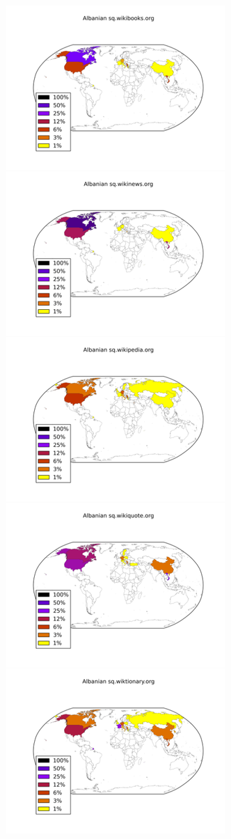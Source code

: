 ![](/images/Albanian-sq.wikibooks.org.png)
![](/images/Albanian-sq.wikinews.org.png)
![](/images/Albanian-sq.wikipedia.org.png)
![](/images/Albanian-sq.wikiquote.org.png)
![](/images/Albanian-sq.wiktionary.org.png)
